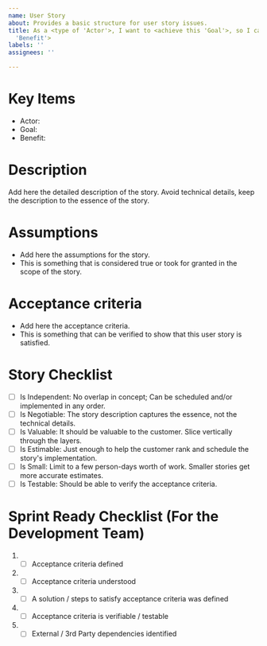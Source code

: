 ```yaml
---
name: User Story
about: Provides a basic structure for user story issues.
title: As a <type of 'Actor'>, I want to <achieve this 'Goal'>, so I can <get this
  'Benefit'>
labels: ''
assignees: ''

---
```


# Key Items
- Actor:
- Goal:
- Benefit:

# Description
Add here the detailed description of the story. Avoid technical details, keep the description to the essence of the story.

# Assumptions
- Add here the assumptions for the story.
- This is something that is considered true or took for granted in the scope of the story.

# Acceptance criteria
- Add here the acceptance criteria.
- This is something that can be verified to show that this user story is satisfied.

# Story Checklist 
- [ ] Is Independent: No overlap in concept; Can be scheduled and/or implemented in any order.
- [ ] Is Negotiable: The story description captures the essence, not the technical details.
- [ ] Is Valuable: It should be valuable to the customer. Slice vertically through the layers.
- [ ] Is Estimable: Just enough to help the customer rank and schedule the story's implementation.
- [ ] Is Small: Limit to a few person-days worth of work. Smaller stories get more accurate estimates.
- [ ] Is Testable: Should be able to verify the acceptance criteria.

# Sprint Ready Checklist (For the Development Team)
1. - [ ] Acceptance criteria defined 
2. - [ ] Acceptance criteria understood
3. - [ ] A solution / steps to satisfy acceptance criteria was defined
4. - [ ] Acceptance criteria is verifiable / testable 
5. - [ ] External / 3rd Party dependencies identified
